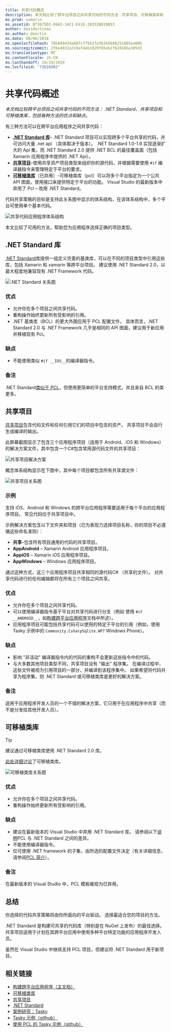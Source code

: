 ```yaml
---
title: 共享代码概述
description: 本文档比较了跨平台项目之间共享代码的不同方法：共享项目、可移植类库和 .NET Standard，包括每种方法的优点和缺点。
ms.prod: xamarin
ms.assetid: B73675D2-09A3-14C1-E41E-20352B819B53
author: davidortinau
ms.author: daortin
ms.date: 08/06/2018
ms.openlocfilehash: 78b849434a087cf7951fe36345688251885ea00b
ms.sourcegitcommit: 2fbe4932a319af4ebc829f65eb1fb1816ba305d3
ms.translationtype: MT
ms.contentlocale: zh-CN
ms.lasthandoff: 10/29/2019
ms.locfileid: "73016902"
---
```

# <a name="sharing-code-overview"></a>共享代码概述

_本文档比较跨平台项目之间共享代码的不同方法： .NET Standard、共享项目和可移植类库，包括每种方法的优点和缺点。_

有三种方法可以在跨平台应用程序之间共享代码：

- [ **.NET Standard 库**](#Net_Standard)– .NET Standard 项目可以实现跨多个平台共享的代码，并可访问大量 .net api （具体取决于版本）。 .NET Standard 1.0-1.6 实现逐渐扩大的 Api 集，而 .NET Standard 2.0 提供 .NET BCL 的最佳覆盖面（包括 Xamarin 应用程序中提供的 .NET Api）。
- [**共享项目**](#Shared_Projects)–使用共享资产项目类型来组织你的源代码，并根据需要使用 `#if` 编译器指令来管理特定于平台的要求。
- [**可移植类库**](#Portable_Class_Libraries)（已弃用）-可移植类库（pcl）可以将多个平台指定为一个公共 API 图面，使用接口来提供特定于平台的功能。 Visual Studio 的最新版本中弃用了 Pcl &ndash; 改用 .NET Standard。

代码共享策略的目标是支持此关系图中显示的体系结构，在该体系结构中，多个平台可使用单个基本代码。

 ![共享代码应用程序体系结构](code-sharing-images/conceptualarchitecture.png "共享代码应用程序体系结构")

本文比较了可用的方法，帮助您为应用程序选择正确的项目类型。

<a name="Net_Standard" />

## <a name="net-standard-libraries"></a>.NET Standard 库

[.NET Standard](~/cross-platform/app-fundamentals/net-standard.md)库提供一组定义完善的基类库，可以在不同的项目类型中引用这些库，包括 Xamarin 和 xamarin 等跨平台项目。 建议使用 .NET Standard 2.0，以最大程度地兼容现有 .NET Framework 代码。

![.NET Standard 关系图](code-sharing-images/netstandard.png ".NET Standard 关系图")

### <a name="benefits"></a>优点

- 允许你在多个项目之间共享代码。
- 重构操作始终更新所有受影响的引用。
- .NET 基类库（BCL）的更大外围应用于 PCL 配置文件。 具体而言，.NET Standard 2.0 与 .NET Framework 几乎是相同的 API 图面，建议用于新应用并移植现有 Pcl。

### <a name="disadvantages"></a>缺点

- 不能使用类似 `#if __IOS__`的编译器指令。

### <a name="remarks"></a>备注

.NET Standard[类似于 PCL](https://docs.microsoft.com/dotnet/standard/net-standard#comparison-to-portable-class-libraries)，但使用更简单的平台支持模式，并且来自 BCL 的类更多。

<a name="Shared_Projects" />

## <a name="shared-projects"></a>共享项目

[共享项目](~/cross-platform/app-fundamentals/shared-projects.md)包含代码文件和任何引用它们的项目中包含的资产。 共享项目不会自行生成编译的输出。

此屏幕截图显示了包含三个应用程序项目（适用于 Android、iOS 和 Windows）的解决方案文件，其中包含一个C#包含常用源代码文件的共享项目：

![共享项目解决方案](code-sharing-images/sharedsolution.png "共享项目解决方案")

概念体系结构显示在下图中，其中每个项目都包含所有共享源文件：

![共享项目关系图](code-sharing-images/sharedassetproject.png "共享项目关系图")

### <a name="example"></a>示例

支持 iOS、Android 和 Windows 的跨平台应用程序需要适用于每个平台的应用程序项目。 常见代码位于共享项目中。

示例解决方案包含以下文件夹和项目（已为表现力选择项目名称，你的项目不必遵循这些命名准则）：

- **共享**–包含所有项目通用的代码的共享项目。
- **AppAndroid** – Xamarin Android 应用程序项目。
- **AppiOS** – Xamarin iOS 应用程序项目。
- **AppWindows** – Windows 应用程序项目。

通过这种方式，这三个应用程序项目共享相同的源代码C# （共享的文件）。 对共享代码进行的任何编辑都将在所有三个项目之间共享。

### <a name="benefits"></a>优点

- 允许你在多个项目之间共享代码。
- 可以使用编译器指令基于平台对共享代码进行分支（例如 使用 `#if __ANDROID__`，如[构建跨平台应用程序](~/cross-platform/app-fundamentals/building-cross-platform-applications/index.md)文档中所述）。
- 应用程序项目可能包括共享代码可以使用的特定于平台的引用（例如，使用 Tasky 示例中的 `Community.CsharpSqlite.WP7` Windows Phone）。

### <a name="disadvantages"></a>缺点

- 影响 "非活动" 编译器指令内的代码的重构不会更新这些指令中的代码。
- 与大多数其他项目类型不同，共享项目没有 "输出" 程序集。 在编译过程中，这些文件被视为引用项目的一部分，并编译到该程序集中。 如果希望将代码共享为程序集，则 .NET Standard 或可移植类库是更好的解决方案。

<a name="Shared_Remarks" />

### <a name="remarks"></a>备注

适用于应用程序开发人员的一个不错的解决方案，它只用于在应用程序中共享（而不是分发给其他开发人员）。

<a name="Portable_Class_Libraries" />

## <a name="portable-class-libraries"></a>可移植类库

> [!TIP]
> 建议通过可移植类库使用 .NET Standard 2.0 库。

[此处详细讨论](~/cross-platform/app-fundamentals/pcl.md)了可移植类库。

![可移植类库关系图](code-sharing-images/portableclasslibrary.png "可移植类库关系图")

### <a name="benefits"></a>优点

- 允许你在多个项目之间共享代码。
- 重构操作始终更新所有受影响的引用。

### <a name="disadvantages"></a>缺点

- 建议在最新版本的 Visual Studio 中弃用 .NET Standard 库。 请参阅以下[说明](https://docs.microsoft.com/dotnet/standard/net-standard#comparison-to-portable-class-libraries)PCL 与 .NET Standard 之间的差异。
- 不能使用编译器指令。
- 仅可使用 .NET framework 的子集，由所选的配置文件决定（有关详细信息，请参阅[PCL 简介](~/cross-platform/app-fundamentals/pcl.md)）。

### <a name="remarks"></a>备注

在最新版本的 Visual Studio 中，PCL 模板被视为已弃用。

## <a name="summary"></a>总结

你选择的代码共享策略将由你所面向的平台驱动。 选择最适合您的项目的方法。

.NET Standard 是构建可共享的代码库（特别是在 NuGet 上发布）的最佳选择。 共享项目适用于计划在其跨平台应用中使用多种平台特定功能的应用程序开发人员。

虽然在 Visual Studio 中继续支持 PCL 项目，但建议将 .NET Standard 用于新项目。

## <a name="related-links"></a>相关链接

- [构建跨平台应用程序（主文档）](~/cross-platform/app-fundamentals/building-cross-platform-applications/index.md)
- [可移植类库](~/cross-platform/app-fundamentals/pcl.md)
- [共享项目](~/cross-platform/app-fundamentals/shared-projects.md)
- [.NET Standard](~/cross-platform/app-fundamentals/net-standard.md)
- [案例研究：Tasky](~/cross-platform/app-fundamentals/building-cross-platform-applications/case-study-tasky.md)
- [Tasky 示例（github）](https://github.com/xamarin/mobile-samples/tree/master/Tasky)
- [使用 PCL 的 Tasky 示例（github）](https://github.com/xamarin/mobile-samples/tree/master/TaskyPortable)
